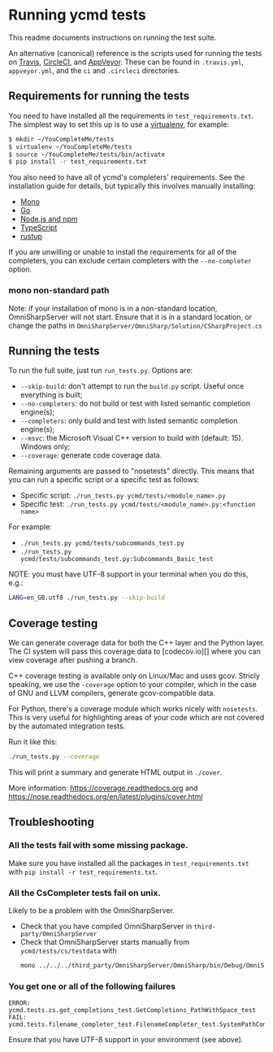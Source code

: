 # Running ycmd tests

This readme documents instructions on running the test suite.

An alternative (canonical) reference is the scripts used for running the tests
on [Travis][], [CircleCI][], and [AppVeyor][]. These can be found in
`.travis.yml`, `appveyor.yml`, and the `ci` and `.circleci` directories.

## Requirements for running the tests

You need to have installed all the requirements in `test_requirements.txt`. The
simplest way to set this up is to use a [virtualenv][], for example:

```sh
$ mkdir ~/YouCompleteMe/tests
$ virtualenv ~/YouCompleteMe/tests
$ source ~/YouCompleteMe/tests/bin/activate
$ pip install -r test_requirements.txt
```

You also need to have all of ycmd's completers' requirements. See the
installation guide for details, but typically this involves manually installing:

* [Mono][]
* [Go][]
* [Node.js and npm][npm-install]
* [TypeScript][]
* [rustup][]

If you are unwilling or unable to install the requirements for all of the
completers, you can exclude certain completers with the `--no-completer`
option.

### mono non-standard path

Note: if your installation of mono is in a non-standard location,
OmniSharpServer will not start. Ensure that it is in a standard location, or
change the paths in `OmniSharpServer/OmniSharp/Solution/CSharpProject.cs`

## Running the tests

To run the full suite, just run `run_tests.py`. Options are:

* `--skip-build`: don't attempt to run the `build.py` script. Useful once
  everything is built;
* `--no-completers`: do not build or test with listed semantic completion engine(s);
* `--completers`: only build and test with listed semantic completion engine(s);
* `--msvc`: the Microsoft Visual C++ version to build with (default: 15).
  Windows only;
* `--coverage`: generate code coverage data.

Remaining arguments are passed to "nosetests" directly. This means that you
can run a specific script or a specific test as follows:

* Specific script: `./run_tests.py ycmd/tests/<module_name>.py`
* Specific test: `./run_tests.py ycmd/tests/<module_name>.py:<function name>`

For example:

* `./run_tests.py ycmd/tests/subcommands_test.py`
* `./run_tests.py ycmd/tests/subcommands_test.py:Subcommands_Basic_test`

NOTE: you must have UTF-8 support in your terminal when you do this, e.g.:

```sh
LANG=en_GB.utf8 ./run_tests.py --skip-build
```

## Coverage testing

We can generate coverage data for both the C++ layer and the Python layer. The
CI system will pass this coverage data to [codecov.io][] where you can view
coverage after pushing a branch.

C++ coverage testing is available only on Linux/Mac and uses gcov.
Stricly speaking, we use the `-coverage` option to your compiler, which in the
case of GNU and LLVM compilers, generate gcov-compatible data.

For Python, there's a coverage module which works nicely with `nosetests`. This
is very useful for highlighting areas of your code which are not covered by the
automated integration tests.

Run it like this:

```sh
./run_tests.py --coverage
```

This will print a summary and generate HTML output in `./cover`.

More information: https://coverage.readthedocs.org and
https://nose.readthedocs.org/en/latest/plugins/cover.html

## Troubleshooting

### All the tests fail with some missing package.

Make sure you have installed all the packages in `test_requirements.txt` with
`pip install -r test_requirements.txt`.

### All the CsCompleter tests fail on unix.

Likely to be a problem with the OmniSharpServer.

* Check that you have compiled OmniSharpServer in `third-party/OmniSharpServer`
* Check that OmniSharpServer starts manually from `ycmd/tests/cs/testdata` with
  ```sh
  mono ../../../third_party/OmniSharpServer/OmniSharp/bin/Debug/OmniSharp.exe -s testy/testy.sln
  ```

### You get one or all of the following failures

    ERROR: ycmd.tests.cs.get_completions_test.GetCompletions_PathWithSpace_test
    FAIL: ycmd.tests.filename_completer_test.FilenameCompleter_test.SystemPathCompletion_test

Ensure that you have UTF-8 support in your environment (see above).

[travis]: https://travis-ci.org/Valloric/ycmd
[circleci]: https://circleci.com/gh/Valloric/ycmd
[appveyor]: https://ci.appveyor.com/project/Valloric/ycmd
[virtualenv]: https://packaging.python.org/guides/installing-using-pip-and-virtualenv/
[mono]: http://www.mono-project.com/download/stable/
[go]: https://golang.org/doc/install
[npm-install]: https://docs.npmjs.com/getting-started/installing-node
[typescript]: https://www.typescriptlang.org/#download-links
[rustup]: https://www.rustup.rs/
[codecov]: https://codecov.io/
